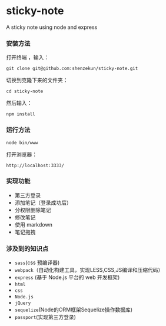 # sticky-note
A sticky note using node and express


### 安装方法

打开终端 ，输入：

```
git clone git@github.com:shenzekun/sticky-note.git
```

切换到克隆下来的文件夹：

```
cd sticky-note
```
然后输入：

```
npm install
```



### 运行方法


```
node bin/www
```

打开浏览器：

```
http://localhost:3333/
```

### 实现功能

* 第三方登录
* 添加笔记（登录成功后）
* 分权限删除笔记
* 修改笔记
* 使用 markdown
* 笔记拖拽

### 涉及到的知识点
* `sass`(css 预编译器)
* `webpack`（自动化构建工具，实现LESS,CSS,JS编译和压缩代码）
* `express` (基于 Node.js 平台的 web 开发框架)
* `html`
* `css`
* `Node.js`
* `jQuery`
* `sequelize`(Node的ORM框架Sequelize操作数据库)
* `passport`(实现第三方登录)

